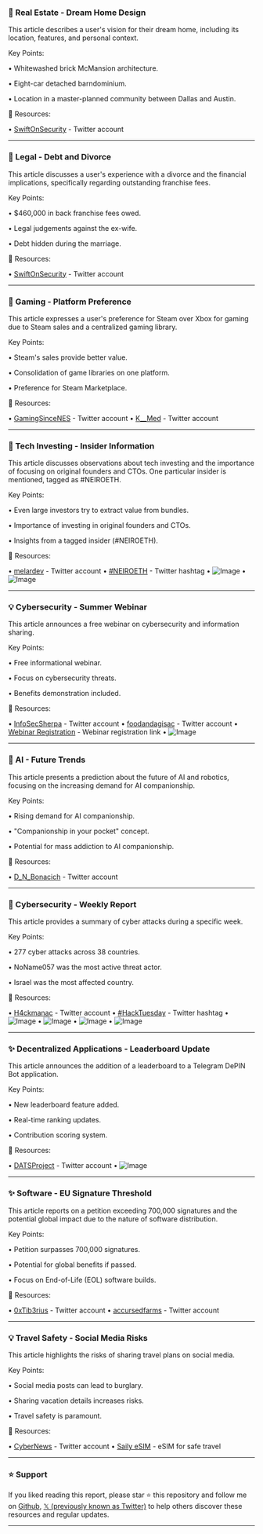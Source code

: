 ### 🤖 Real Estate - Dream Home Design

This article describes a user's vision for their dream home, including its location, features, and personal context.

Key Points:

• Whitewashed brick McMansion architecture.

• Eight-car detached barndominium.

• Location in a master-planned community between Dallas and Austin.


🔗 Resources:

• [SwiftOnSecurity](https://x.com/SwiftOnSecurity) -  Twitter account


---
### 🤖 Legal - Debt and Divorce

This article discusses a user's experience with a divorce and the financial implications, specifically regarding outstanding franchise fees.

Key Points:

• $460,000 in back franchise fees owed.

• Legal judgements against the ex-wife.

• Debt hidden during the marriage.


🔗 Resources:

• [SwiftOnSecurity](https://x.com/SwiftOnSecurity) - Twitter account



---
### 🚀 Gaming - Platform Preference

This article expresses a user's preference for Steam over Xbox for gaming due to Steam sales and a centralized gaming library.

Key Points:

• Steam's sales provide better value.

• Consolidation of game libraries on one platform.

• Preference for Steam Marketplace.


🔗 Resources:

• [GamingSinceNES](https://x.com/GamingSinceNES) - Twitter account
• [K__Med](https://x.com/K__Med) - Twitter account


---
### 🤖 Tech Investing - Insider Information

This article discusses observations about tech investing and the importance of focusing on original founders and CTOs.  One particular insider is mentioned, tagged as #NEIROETH.

Key Points:

• Even large investors try to extract value from bundles.

• Importance of investing in original founders and CTOs.

• Insights from a tagged insider (#NEIROETH).


🔗 Resources:

• [melardev](https://x.com/melardev) - Twitter account
• [#NEIROETH](https://x.com/hashtag/NEIROETH?src=hashtag_click) - Twitter hashtag
• ![Image](https://pbs.twimg.com/media/Guyp1s8W4AIDMpW?format=png&name=small)
• ![Image](https://pbs.twimg.com/media/Guyp4WUWoAERkn5?format=png&name=900x900)



---
### 💡 Cybersecurity - Summer Webinar

This article announces a free webinar on cybersecurity and information sharing.

Key Points:

• Free informational webinar.

• Focus on cybersecurity threats.

• Benefits demonstration included.


🔗 Resources:

• [InfoSecSherpa](https://x.com/InfoSecSherpa) - Twitter account
• [foodandagisac](https://x.com/foodandagisac) - Twitter account
• [Webinar Registration](http://bit.ly/440iQyt) - Webinar registration link
• ![Image](https://pbs.twimg.com/media/GuyonKZWIAAdUGX?format=jpg&name=small)



---
### 🤖 AI - Future Trends

This article presents a prediction about the future of AI and robotics, focusing on the increasing demand for AI companionship.

Key Points:

• Rising demand for AI companionship.

• "Companionship in your pocket" concept.

• Potential for mass addiction to AI companionship.


🔗 Resources:

• [D_N_Bonacich](https://x.com/D_N_Bonacich) - Twitter account


---
### 🤖 Cybersecurity - Weekly Report

This article provides a summary of cyber attacks during a specific week.

Key Points:

• 277 cyber attacks across 38 countries.

• NoName057 was the most active threat actor.

• Israel was the most affected country.


🔗 Resources:

• [H4ckmanac](https://x.com/H4ckmanac) - Twitter account
• [#HackTuesday](https://x.com/hashtag/HackTuesday?src=hashtag_click) - Twitter hashtag
• ![Image](https://pbs.twimg.com/media/GuygOjSWkAABuuY?format=jpg&name=360x360)
• ![Image](https://pbs.twimg.com/media/GuygOjjWkAAME09?format=jpg&name=360x360)
• ![Image](https://pbs.twimg.com/media/GuygOm3WQAATZGx?format=jpg&name=360x360)
• ![Image](https://pbs.twimg.com/media/GuygOnHXgAAE3O7?format=jpg&name=360x360)


---
### ✨ Decentralized Applications - Leaderboard Update

This article announces the addition of a leaderboard to a Telegram DePIN Bot application.

Key Points:

• New leaderboard feature added.

• Real-time ranking updates.

• Contribution scoring system.


🔗 Resources:

• [DATSProject](https://x.com/DATSProject) - Twitter account
• ![Image](https://pbs.twimg.com/media/GuyYndxWwAAgKc9?format=jpg&name=small)


---
### ✨ Software - EU Signature Threshold

This article reports on a petition exceeding 700,000 signatures and the potential global impact due to the nature of software distribution.

Key Points:

• Petition surpasses 700,000 signatures.

• Potential for global benefits if passed.

• Focus on End-of-Life (EOL) software builds.


🔗 Resources:

• [0xTib3rius](https://x.com/0xTib3rius) - Twitter account
• [accursedfarms](https://x.com/accursedfarms) - Twitter account


---
### 💡 Travel Safety - Social Media Risks

This article highlights the risks of sharing travel plans on social media.

Key Points:

• Social media posts can lead to burglary.

• Sharing vacation details increases risks.

• Travel safety is paramount.


🔗 Resources:

• [CyberNews](https://x.com/CyberNews) - Twitter account
• [Saily eSIM](https://bi.cybernews.com/saily/) -  eSIM for safe travel


---

### ⭐️ Support

If you liked reading this report, please star ⭐️ this repository and follow me on [Github](https://github.com/Drix10), [𝕏 (previously known as Twitter)](https://x.com/DRIX_10_) to help others discover these resources and regular updates.

---